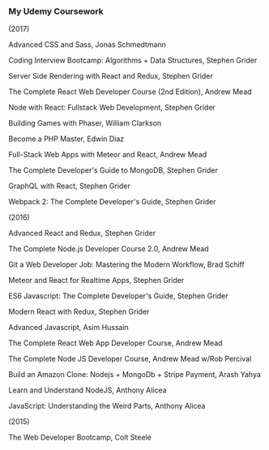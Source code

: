 ### My Udemy Coursework 

(2017)

Advanced CSS and Sass, Jonas Schmedtmann

Coding Interview Bootcamp: Algorithms + Data Structures, Stephen Grider

Server Side Rendering with React and Redux, Stephen Grider

The Complete React Web Developer Course (2nd Edition), Andrew Mead

Node with React: Fullstack Web Development, Stephen Grider

Building Games with Phaser, William Clarkson

Become a PHP Master, Edwin Diaz

Full-Stack Web Apps with Meteor and React, Andrew Mead

The Complete Developer's Guide to MongoDB, Stephen Grider

GraphQL with React, Stephen Grider

Webpack 2: The Complete Developer's Guide, Stephen Grider 

(2016)

Advanced React and Redux, Stephen Grider

The Complete Node.js Developer Course 2.0, Andrew Mead

Git a Web Developer Job: Mastering the Modern Workflow, Brad Schiff

Meteor and React for Realtime Apps, Stephen Grider

ES6 Javascript: The Complete Developer's Guide, Stephen Grider

Modern React with Redux, Stephen Grider

Advanced Javascript, Asim Hussain

The Complete React Web App Developer Course, Andrew Mead

The Complete Node JS Developer Course, Andrew Mead w/Rob Percival

Build an Amazon Clone: Nodejs + MongoDb + Stripe Payment, Arash Yahya

Learn and Understand NodeJS, Anthony Alicea

JavaScript: Understanding the Weird Parts, Anthony Alicea

(2015) 

The Web Developer Bootcamp, Colt Steele